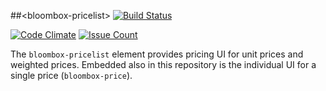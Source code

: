 
##&lt;bloombox-pricelist&gt;  [![Build Status](https://buildbot.hq.mm-corp.systems/jenkins/buildStatus/icon?job=Bloombox/elements/bloombox-pricelist)](https://buildbot.hq.mm-corp.systems/jenkins/job/Bloombox/elements/bloombox-pricelist)

[![Code Climate](https://codeclimate.com/repos/58a0e30a6ed78a579400000f/badges/e1eb7f2b2158e645322c/gpa.svg)](https://codeclimate.com/repos/58a0e30a6ed78a579400000f/feed) [![Issue Count](https://codeclimate.com/repos/58a0e30a6ed78a579400000f/badges/e1eb7f2b2158e645322c/issue_count.svg)](https://codeclimate.com/repos/58a0e30a6ed78a579400000f/feed)

The `bloombox-pricelist` element provides pricing UI for unit prices and weighted prices. Embedded also in this repository is the individual UI for a single price (`bloombox-price`).
